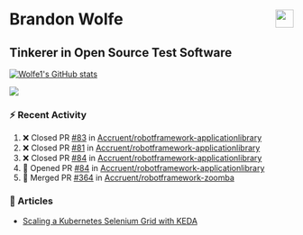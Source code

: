 Brandon Wolfe <a href="https://www.linkedin.com/in/brandon-wolfe1" target="_blank" rel="noreferrer"><img src="https://raw.githubusercontent.com/danielcranney/readme-generator/main/public/icons/socials/linkedin.svg" width="32" height="32" align="right"/></a>
==============================
Tinkerer in Open Source Test Software
-----------------------------

<p align="left"><a href="http://www.github.com/Wolfe1"><img src="https://github-readme-stats.vercel.app/api?username=Wolfe1&show_icons=true&hide=&count_private=true&title_color=0891b2&text_color=ffffff&icon_color=0891b2&bg_color=1c1917&hide_border=true&show_icons=true" alt="Wolfe1's GitHub stats" /></a></p>
<p align="left"><a href="http://www.github.com/Wolfe1"><img src="https://github-readme-streak-stats.herokuapp.com/?user=Wolfe1&stroke=ffffff&background=1c1917&ring=0891b2&fire=0891b2&currStreakNum=ffffff&currStreakLabel=0891b2&sideNums=ffffff&sideLabels=ffffff&dates=ffffff&hide_border=true" /></a></p>

### :zap: Recent Activity
<!--START_SECTION:activity-->
1. ❌ Closed PR [#83](https://github.com/Accruent/robotframework-applicationlibrary/pull/83) in [Accruent/robotframework-applicationlibrary](https://github.com/Accruent/robotframework-applicationlibrary)
2. ❌ Closed PR [#81](https://github.com/Accruent/robotframework-applicationlibrary/pull/81) in [Accruent/robotframework-applicationlibrary](https://github.com/Accruent/robotframework-applicationlibrary)
3. ❌ Closed PR [#84](https://github.com/Accruent/robotframework-applicationlibrary/pull/84) in [Accruent/robotframework-applicationlibrary](https://github.com/Accruent/robotframework-applicationlibrary)
4. 💪 Opened PR [#84](https://github.com/Accruent/robotframework-applicationlibrary/pull/84) in [Accruent/robotframework-applicationlibrary](https://github.com/Accruent/robotframework-applicationlibrary)
5. 🎉 Merged PR [#364](https://github.com/Accruent/robotframework-zoomba/pull/364) in [Accruent/robotframework-zoomba](https://github.com/Accruent/robotframework-zoomba)
<!--END_SECTION:activity-->

### :newspaper: Articles
- [Scaling a Kubernetes Selenium Grid with KEDA](https://www.linkedin.com/pulse/scaling-kubernetes-selenium-grid-keda-brandon-wolfe)
